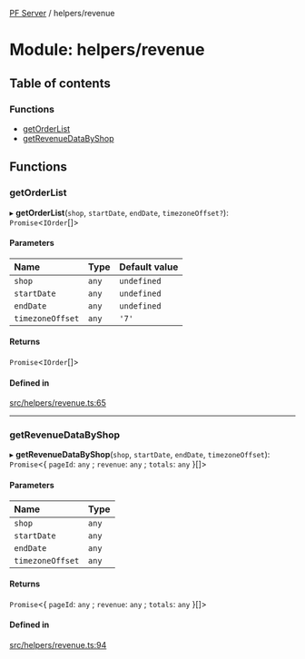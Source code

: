 [PF Server](../README.md) / helpers/revenue

# Module: helpers/revenue

## Table of contents

### Functions

- [getOrderList](helpers_revenue.md#getorderlist)
- [getRevenueDataByShop](helpers_revenue.md#getrevenuedatabyshop)

## Functions

### getOrderList

▸ **getOrderList**(`shop`, `startDate`, `endDate`, `timezoneOffset?`): `Promise`<`IOrder`[]\>

#### Parameters

| Name | Type | Default value |
| :------ | :------ | :------ |
| `shop` | `any` | `undefined` |
| `startDate` | `any` | `undefined` |
| `endDate` | `any` | `undefined` |
| `timezoneOffset` | `any` | `'7'` |

#### Returns

`Promise`<`IOrder`[]\>

#### Defined in

[src/helpers/revenue.ts:65](https://bitbucket.org/bravebits/pfserver/src/83cf3bb/src/helpers/revenue.ts#lines-65)

___

### getRevenueDataByShop

▸ **getRevenueDataByShop**(`shop`, `startDate`, `endDate`, `timezoneOffset`): `Promise`<{ `pageId`: `any` ; `revenue`: `any` ; `totals`: `any`  }[]\>

#### Parameters

| Name | Type |
| :------ | :------ |
| `shop` | `any` |
| `startDate` | `any` |
| `endDate` | `any` |
| `timezoneOffset` | `any` |

#### Returns

`Promise`<{ `pageId`: `any` ; `revenue`: `any` ; `totals`: `any`  }[]\>

#### Defined in

[src/helpers/revenue.ts:94](https://bitbucket.org/bravebits/pfserver/src/83cf3bb/src/helpers/revenue.ts#lines-94)
